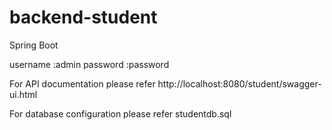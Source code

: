 # backend-student
Spring Boot

username :admin
password :password

For API documentation please refer
http://localhost:8080/student/swagger-ui.html

For database configuration please refer
studentdb.sql
